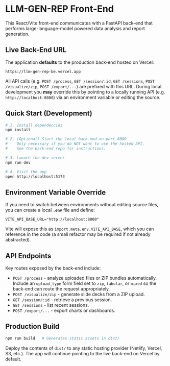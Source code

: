 # LLM-GEN-REP Front-End

This React/Vite front-end communicates with a FastAPI back-end that performs large-language-model powered data analysis and report generation.

## Live Back-End URL

The application **defaults** to the production back-end hosted on Vercel:

```
https://llm-gen-rep-be.vercel.app
```

All API calls (e.g. `POST /process`, `GET /session/:id`, `GET /sessions`, `POST /visualize/zip`, `POST /export/...`) are prefixed with this URL. During local development you **may** override this by pointing to a locally running API (e.g. `http://localhost:8000`) via an environment variable or editing the source.

## Quick Start (Development)

```bash
# 1. Install dependencies
npm install

# 2. (Optional) Start the local back-end on port 8000
#    Only necessary if you do NOT want to use the hosted API.
#    See the back-end repo for instructions.

# 3. Launch the dev server
npm run dev

# 4. Visit the app
open http://localhost:5173
```

## Environment Variable Override

If you need to switch between environments without editing source files, you can create a local **`.env`** file and define:

```
VITE_API_BASE_URL="http://localhost:8000"
```

Vite will expose this as `import.meta.env.VITE_API_BASE`, which you can reference in the code (a small refactor may be required if not already abstracted).

## API Endpoints

Key routes exposed by the back-end include:

- `POST /process` - analyze uploaded files or ZIP bundles automatically.
  Include an `upload_type` form field set to `zip`, `tabular`, or `mixed` so
  the back-end can route the request appropriately.
- `POST /visualize/zip` - generate slide decks from a ZIP upload.
- `GET /session/:id` - retrieve a previous session.
- `GET /sessions` - list recent sessions.
- `POST /export/...` - export charts or dashboards.

## Production Build

```bash
npm run build   # Generates static assets in dist/
```

Deploy the contents of `dist/` to any static hosting provider (Netlify, Vercel, S3, etc.).  The app will continue pointing to the live back-end on Vercel by default.
